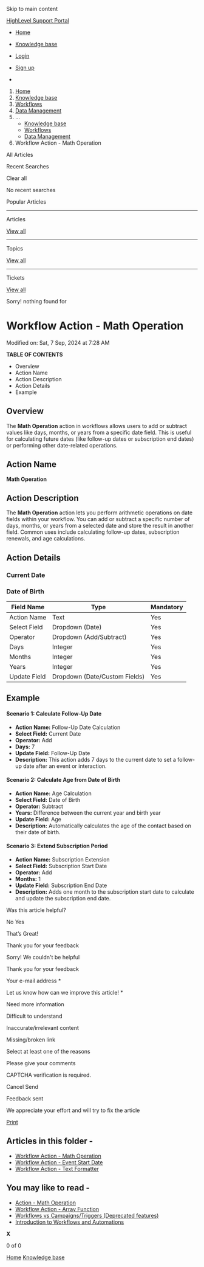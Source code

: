 Skip to main content

[ HighLevel Support Portal ](https://help.gohighlevel.com)

  * [ Home ](/support/home)
  * [ Knowledge base ](/support/solutions)

  * [Login](/support/login)
  * [Sign up](/support/signup)
  * 

  1. [Home](/support/home)
  2. [Knowledge base](/support/solutions)
  3. [Workflows](/support/solutions/48000455132)
  4. [Data Management](/support/solutions/folders/155000000817)
  5. ... 
     * [Knowledge base](/support/solutions)
     * [Workflows](/support/solutions/48000455132)
     * [Data Management](/support/solutions/folders/155000000817)
  6. Workflow Action - Math Operation

All  Articles 

Recent Searches

Clear all

No recent searches

Popular Articles

* * *

Articles

[View all](/support/search/solutions)

* * *

Topics

[View all](/support/search/topics)

* * *

Tickets

[View all](/support/search/tickets)

Sorry! nothing found for   

# Workflow Action - Math Operation

Modified on: Sat, 7 Sep, 2024 at 7:28 AM

**TABLE OF CONTENTS**

  * Overview
  * Action Name
  * Action Description
  * Action Details
  * Example

##   

## Overview

The **Math Operation** action in workflows allows users to add or subtract values like days, months, or years from a specific date field. This is useful for calculating future dates (like follow-up dates or subscription end dates) or performing other date-related operations.

## Action Name

**Math Operation**

## Action Description

The **Math Operation** action lets you perform arithmetic operations on date fields within your workflow. You can add or subtract a specific number of days, months, or years from a selected date and store the result in another field. Common uses include calculating follow-up dates, subscription renewals, and age calculations.

## Action Details

### Current Date

### Date of Birth

Field Name| Type| Mandatory  
---|---|---  
Action Name| Text| Yes  
Select Field| Dropdown (Date)| Yes  
Operator| Dropdown (Add/Subtract)| Yes  
Days| Integer| Yes  
Months| Integer| Yes  
Years| Integer| Yes  
Update Field| Dropdown (Date/Custom Fields)| Yes  
  
##   

## Example

#### **Scenario 1: Calculate Follow-Up Date**

  * **Action Name:** Follow-Up Date Calculation
  * **Select Field:** Current Date
  * **Operator:** Add
  * **Days:** 7
  * **Update Field:** Follow-Up Date
  * **Description:** This action adds 7 days to the current date to set a follow-up date after an event or interaction.

####   

#### **Scenario 2: Calculate Age from Date of Birth**

  * **Action Name:** Age Calculation
  * **Select Field:** Date of Birth
  * **Operator:** Subtract
  * **Years:** Difference between the current year and birth year
  * **Update Field:** Age
  * **Description:** Automatically calculates the age of the contact based on their date of birth.

####   

#### **Scenario 3: Extend Subscription Period**

  * **Action Name:** Subscription Extension
  * **Select Field:** Subscription Start Date
  * **Operator:** Add
  * **Months:** 1
  * **Update Field:** Subscription End Date
  * **Description:** Adds one month to the subscription start date to calculate and update the subscription end date.

Was this article helpful?

No  Yes 

That’s Great!

Thank you for your feedback

Sorry! We couldn't be helpful

Thank you for your feedback

Your e-mail address *

Let us know how can we improve this article! *

Need more information 

Difficult to understand 

Inaccurate/irrelevant content 

Missing/broken link 

Select at least one of the reasons 

Please give your comments 

CAPTCHA verification is required. 

Cancel  Send 

Feedback sent

We appreciate your effort and will try to fix the article

[Print](javascript:print\(\))

## Articles in this folder -

  * [Workflow Action - Math Operation](/support/solutions/articles/155000003356-workflow-action-math-operation)
  * [Workflow Action - Event Start Date](/support/solutions/articles/155000003357-workflow-action-event-start-date)
  * [Workflow Action - Text Formatter](/support/solutions/articles/155000003361-workflow-action-text-formatter)

## You may like to read -

  * [Action - Math Operation](/support/solutions/articles/48001216182-action-math-operation)
  * [Workflow Action - Array Function](/support/solutions/articles/155000003359-workflow-action-array-function)
  * [Workflows vs Campaigns/Triggers (Deprecated features)](/support/solutions/articles/48001229927-workflows-vs-campaigns-triggers-deprecated-features-)
  * [Introduction to Workflows and Automations](/support/solutions/articles/155000002445-introduction-to-workflows-and-automations)

**X**

0 of 0 []()

[Home](/support/home) [Knowledge base](/support/solutions)

